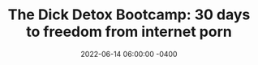 ---
date: 2022-06-14 06:00:00 -0400
type: Dick Detox 30-Day Bootcamp
title: 'The Dick Detox Bootcamp: 30 days to freedom from internet porn'
description: >-
  My proven system to quit internet porn, win with women, and get your sex life
  back on track.
image: /assets/images/drafts/latimore-high-waist.png
product_info:
  button_text: Enroll now!
  button_url:
  price:
hero:
  hero_type: product
  image: /assets/images/drafts/latimore-high-waist.png
  heading: 30-day Dick Detox Bootcamp
  text: >-
    My proven system to quit internet porn, win with women, and get your sex
    life back on track.
page_blocks:
  - _id: block_benefits
    heading: The 30-day Dick Detox bootcamp gets you off porn with these powerful tools
    benefit_items:
      - heading: Privacy
        text: >
          Everything shared within the group and during calls is 100%
          confidential. You don’t even have to show your face, use your real
          name, or engage if you don’t want to.
      - heading: Responsability
        text: "Our private Whatsapp group delivers\_instant support and feedback. This alone has helped numerous guys hit the brakes before crashing back into porn."
      - heading: Live coaching
        text: >-
          2x a week I do a live coaching call where I teach, coach, answer your
          questions, and share my first-hand experience battling addiction.
---